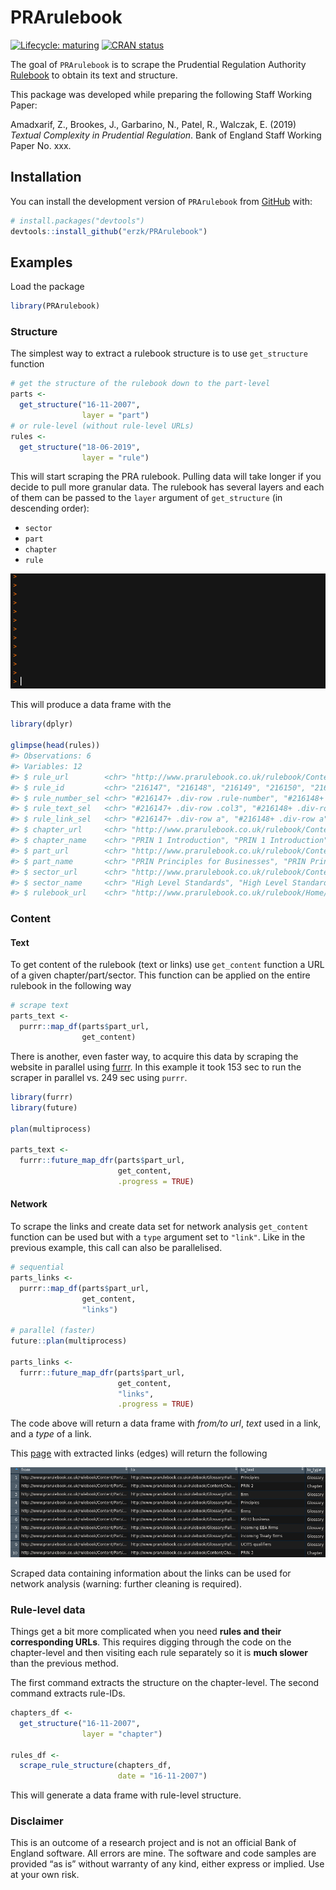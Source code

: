 
# PRArulebook

<!-- badges: start -->

[![Lifecycle:
maturing](https://img.shields.io/badge/lifecycle-maturing-blue.svg)](https://www.tidyverse.org/lifecycle/#maturing)
[![CRAN
status](https://www.r-pkg.org/badges/version/PRArulebook)](https://cran.r-project.org/package=PRArulebook)
<!-- badges: end -->

The goal of `PRArulebook` is to scrape the Prudential Regulation
Authority [Rulebook](http://www.prarulebook.co.uk/) to obtain its text
and structure.

This package was developed while preparing the following Staff Working
Paper:

Amadxarif, Z., Brookes, J., Garbarino, N., Patel, R., Walczak, E. (2019)
*Textual Complexity in Prudential Regulation*. Bank of England Staff
Working Paper No. xxx.

## Installation

You can install the development version of `PRArulebook` from
[GitHub](https://github.com/) with:

``` r
# install.packages("devtools")
devtools::install_github("erzk/PRArulebook")
```

## Examples

Load the package

``` r
library(PRArulebook)
```

### Structure

The simplest way to extract a rulebook structure is to use
`get_structure` function

``` r
# get the structure of the rulebook down to the part-level
parts <-
  get_structure("16-11-2007",
                layer = "part")
# or rule-level (without rule-level URLs)
rules <-
  get_structure("18-06-2019",
                layer = "rule")
```

This will start scraping the PRA rulebook. Pulling data will take longer
if you decide to pull more granular data. The rulebook has several
layers and each of them can be passed to the `layer` argument of
`get_structure` (in descending order):

  - `sector`
  - `part`
  - `chapter`
  - `rule`

![](get_structure_demo.gif)

This will produce a data frame with the

``` r
library(dplyr)

glimpse(head(rules))
#> Observations: 6
#> Variables: 12
#> $ rule_url        <chr> "http://www.prarulebook.co.uk/rulebook/Content/R…
#> $ rule_id         <chr> "216147", "216148", "216149", "216150", "216151"…
#> $ rule_number_sel <chr> "#216147+ .div-row .rule-number", "#216148+ .div…
#> $ rule_text_sel   <chr> "#216147+ .div-row .col3", "#216148+ .div-row .c…
#> $ rule_link_sel   <chr> "#216147+ .div-row a", "#216148+ .div-row a", "#…
#> $ chapter_url     <chr> "http://www.prarulebook.co.uk/rulebook/Content/C…
#> $ chapter_name    <chr> "PRIN 1 Introduction", "PRIN 1 Introduction", "P…
#> $ part_url        <chr> "http://www.prarulebook.co.uk/rulebook/Content/P…
#> $ part_name       <chr> "PRIN Principles for Businesses", "PRIN Principl…
#> $ sector_url      <chr> "http://www.prarulebook.co.uk/rulebook/Content/S…
#> $ sector_name     <chr> "High Level Standards", "High Level Standards", …
#> $ rulebook_url    <chr> "http://www.prarulebook.co.uk/rulebook/Home/Hand…
```

### Content

#### Text

To get content of the rulebook (text or links) use `get_content`
function a URL of a given chapter/part/sector. This function can be
applied on the entire rulebook in the following way

``` r
# scrape text
parts_text <-
  purrr::map_df(parts$part_url,
                get_content)
```

There is another, even faster way, to acquire this data by scraping the
website in parallel using
[furrr](https://cran.r-project.org/web/packages/furrr/). In this example
it took 153 sec to run the scraper in parallel vs. 249 sec using
`purrr`.

``` r
library(furrr)
library(future)

plan(multiprocess)

parts_text <-
  furrr::future_map_dfr(parts$part_url,
                        get_content,
                        .progress = TRUE)
```

#### Network

To scrape the links and create data set for network analysis
`get_content` function can be used but with a `type` argument set to
`"link"`. Like in the previous example, this call can also be
parallelised.

``` r
# sequential
parts_links <-
  purrr::map_df(parts$part_url,
                get_content,
                "links")

# parallel (faster)
future::plan(multiprocess)

parts_links <-
  furrr::future_map_dfr(parts$part_url,
                        get_content,
                        "links",
                        .progress = TRUE)
```

The code above will return a data frame with *from/to url*, *text* used
in a link, and a *type* of a link.

This
[page](http://www.prarulebook.co.uk/rulebook/Content/Part/216145/16-11-2007)
with extracted links (edges) will return the following

![](parts_links.png)

Scraped data containing information about the links can be used for
network analysis (warning: further cleaning is required).

### Rule-level data

Things get a bit more complicated when you need **rules and their
corresponding URLs**. This requires digging through the code on the
chapter-level and then visiting each rule separately so it is **much
slower** than the previous method.

The first command extracts the structure on the chapter-level. The
second command extracts rule-IDs.

``` r
chapters_df <-
  get_structure("16-11-2007",
                layer = "chapter")

rules_df <-
  scrape_rule_structure(chapters_df,
                        date = "16-11-2007")
```

This will generate a data frame with rule-level structure.

### Disclaimer

This is an outcome of a research project and is not an official Bank of
England software. All errors are mine. The software and code samples are
provided “as is” without warranty of any kind, either express or
implied. Use at your own risk.
